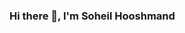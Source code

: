 ### Hi there 👋, I'm Soheil Hooshmand

<!--
**SoheilHooshmand/SoheilHooshmand** is a ✨ _special_ ✨ repository because its `README.md` (this file) appears on your GitHub profile.

Here are some ideas to get you started:

. 🔭 I’m currently working on WebProjectExploreRestFremewok
. 🌱 I’m currently learning Django
- 👯 I’m looking to collaborate on ...
- 🤔 I’m looking for help with ...
- 💬 Ask me about ...
. 📫 How to reach me: soheilhooshmand4444@gmail.com
- 😄 Pronouns: ...
- ⚡ Fun fact: ...
-->
